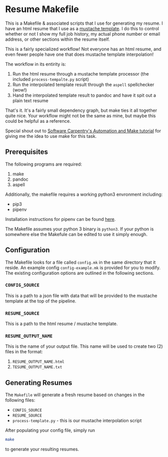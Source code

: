 # Resume Makefile

This is a Makefile & associated scripts that I use for generating my resume. I
have an html resume that I use as a [mustache
template](https://mustache.github.io/). I do this to control whether or not I
show my full job history, my actual phone number or email address, or other
sections within the resume itself. 

This is a fairly specialized workflow! Not everyone has an html resume, and even
fewer people have one that does mustache template interpolation! 

The workflow in its entirity is: 
1. Run the html resume through a mustache template processor (the included
   `process-tempalte.py` script)
2. Run the interpolated template result through the `aspell` spellchecker (wow!)
3. Hand the interpolated template result to pandoc and have it spit out a plain
   text resume
   
That's it. It's a fairly small dependency graph, but make ties it all together
quite nice. Your workflow might not be the same as mine, but maybe this could be
helpful as a reference. 

Special shout out to [Software Carpentry's Automation and Make
tutorial](http://swcarpentry.github.io/make-novice/) for giving me the idea to
use make for this task.

## Prerequisites 

The following programs are required:
1. make
2. pandoc 
3. aspell

Additionally, the makefile requires a working python3 envronment including:

- pip3
- pipenv

Installation instructions for pipenv can be found [here](https://github.com/pypa/pipenv).

The Makefile assumes your python 3 binary is `python3`. If your python is
somewhere else the Makefule can be edited to use it simply enough.

## Configuration

The Makefile looks for a file called `config.mk` in the same directory that it
reside. An example config `config-example.mk` is provided for you to modify. The
existing configuration options are outlined in the following sections.

### `CONFIG_SOURCE`

This is a path to a json file with data that will be provided to the mustache
template at the top of the pipeline.

### `RESUME_SOURCE`

This is a path to the html resume / mustache template. 

### `RESUME_OUTPUT_NAME`

This is the name of your output file. This name will be used to create two (2)
files in the format:
1. `RESUME_OUTPUT_NAME.html`
2. `TESUME_OUTPUT_NAME.txt` 

## Generating Resumes 

The `Makefile` will generate a fresh resume based on changes in the following
files:
- `CONFIG_SOURCE`
- `RESUME_SOURCE`
- `process-template.py` - this is our mustache interpolation script 

After populating your config file, simply run 

``` sh
make
```

to generate your resulting resumes. 
